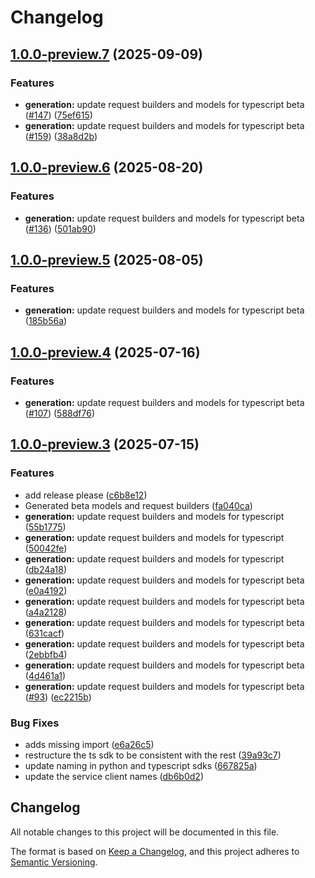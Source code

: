 # Changelog

## [1.0.0-preview.7](https://github.com/microsoft/Agents-M365Copilot/compare/@microsoft/agents-m365copilot-beta-v1.0.0-preview.6...@microsoft/agents-m365copilot-beta-v1.0.0-preview.7) (2025-09-09)


### Features

* **generation:** update request builders and models for typescript beta ([#147](https://github.com/microsoft/Agents-M365Copilot/issues/147)) ([75ef615](https://github.com/microsoft/Agents-M365Copilot/commit/75ef615c8eb2c952e6ecd2c797b9ad773d57a757))
* **generation:** update request builders and models for typescript beta ([#159](https://github.com/microsoft/Agents-M365Copilot/issues/159)) ([38a8d2b](https://github.com/microsoft/Agents-M365Copilot/commit/38a8d2bd956e7a4e1e1462de606b289bb44e49f1))

## [1.0.0-preview.6](https://github.com/microsoft/Agents-M365Copilot/compare/@microsoft/agents-m365copilot-beta-v1.0.0-preview.5...@microsoft/agents-m365copilot-beta-v1.0.0-preview.6) (2025-08-20)


### Features

* **generation:** update request builders and models for typescript beta ([#136](https://github.com/microsoft/Agents-M365Copilot/issues/136)) ([501ab90](https://github.com/microsoft/Agents-M365Copilot/commit/501ab9006915486836b28679199289ededc3f0c2))

## [1.0.0-preview.5](https://github.com/microsoft/Agents-M365Copilot/compare/@microsoft/agents-m365copilot-beta-v1.0.0-preview.4...@microsoft/agents-m365copilot-beta-v1.0.0-preview.5) (2025-08-05)


### Features

* **generation:** update request builders and models for typescript beta ([185b56a](https://github.com/microsoft/Agents-M365Copilot/commit/185b56a279788338d03f539dac16eeb78a1e07ba))

## [1.0.0-preview.4](https://github.com/microsoft/Agents-M365Copilot/compare/@microsoft/agents-m365copilot-beta-v1.0.0-preview.3...@microsoft/agents-m365copilot-beta-v1.0.0-preview.4) (2025-07-16)


### Features

* **generation:** update request builders and models for typescript beta ([#107](https://github.com/microsoft/Agents-M365Copilot/issues/107)) ([588df76](https://github.com/microsoft/Agents-M365Copilot/commit/588df76d66d141356018d815380d2816c2c47bf3))

## [1.0.0-preview.3](https://github.com/microsoft/Agents-M365Copilot/compare/@microsoft/agents-m365copilot-beta-v1.0.0-preview.2...@microsoft/agents-m365copilot-beta-v1.0.0-preview.3) (2025-07-15)


### Features

* add release please ([c6b8e12](https://github.com/microsoft/Agents-M365Copilot/commit/c6b8e123f140cbe233f9e0ec898ec7da2d2d8cd0))
* Generated beta models and request builders ([fa040ca](https://github.com/microsoft/Agents-M365Copilot/commit/fa040ca43b61ed3ed1d067e8e1b6385e80127e11))
* **generation:** update request builders and models for typescript ([55b1775](https://github.com/microsoft/Agents-M365Copilot/commit/55b1775771729324009152c545ce62e234f8bcdd))
* **generation:** update request builders and models for typescript ([50042fe](https://github.com/microsoft/Agents-M365Copilot/commit/50042fedbf40ea48510b550bc31aead1540320dc))
* **generation:** update request builders and models for typescript ([db24a18](https://github.com/microsoft/Agents-M365Copilot/commit/db24a18edbfcfae5c1a3ad32b42f26a86c6e3115))
* **generation:** update request builders and models for typescript beta ([e0a4192](https://github.com/microsoft/Agents-M365Copilot/commit/e0a4192e8054d5a9e260ee1d1508a5d8932b392e))
* **generation:** update request builders and models for typescript beta ([a4a2128](https://github.com/microsoft/Agents-M365Copilot/commit/a4a2128f5e9dc1d660059be6470331f2fbd9afcd))
* **generation:** update request builders and models for typescript beta ([631cacf](https://github.com/microsoft/Agents-M365Copilot/commit/631cacf35e65de58b1a92eec7eb747e57dbf5927))
* **generation:** update request builders and models for typescript beta ([2ebbfb4](https://github.com/microsoft/Agents-M365Copilot/commit/2ebbfb48cb35d812361b10335920e3ec0b39e992))
* **generation:** update request builders and models for typescript beta ([4d461a1](https://github.com/microsoft/Agents-M365Copilot/commit/4d461a185065b5af4906bf0e23de68981039cb39))
* **generation:** update request builders and models for typescript beta ([#93](https://github.com/microsoft/Agents-M365Copilot/issues/93)) ([ec2215b](https://github.com/microsoft/Agents-M365Copilot/commit/ec2215bc6bd1fccc87b3e541551da2a5d2716cc9))


### Bug Fixes

* adds missing import ([e6a26c5](https://github.com/microsoft/Agents-M365Copilot/commit/e6a26c52091b858bda3a97750f97da84fd8d8a99))
* restructure the ts sdk to be consistent with the rest ([39a93c7](https://github.com/microsoft/Agents-M365Copilot/commit/39a93c769f52bef156097b39c7f1dbfc71050baa))
* update naming in python and typescript sdks ([667825a](https://github.com/microsoft/Agents-M365Copilot/commit/667825aafb8cff9eba958e144f600f81f0cefbd9))
* update the service client names ([db6b0d2](https://github.com/microsoft/Agents-M365Copilot/commit/db6b0d29229097125f12ed4804696afd2bc95c89))

## Changelog

All notable changes to this project will be documented in this file.

The format is based on [Keep a Changelog](https://keepachangelog.com/en/1.0.0/), and this project adheres to [Semantic Versioning](https://semver.org/spec/v2.0.0.html).
